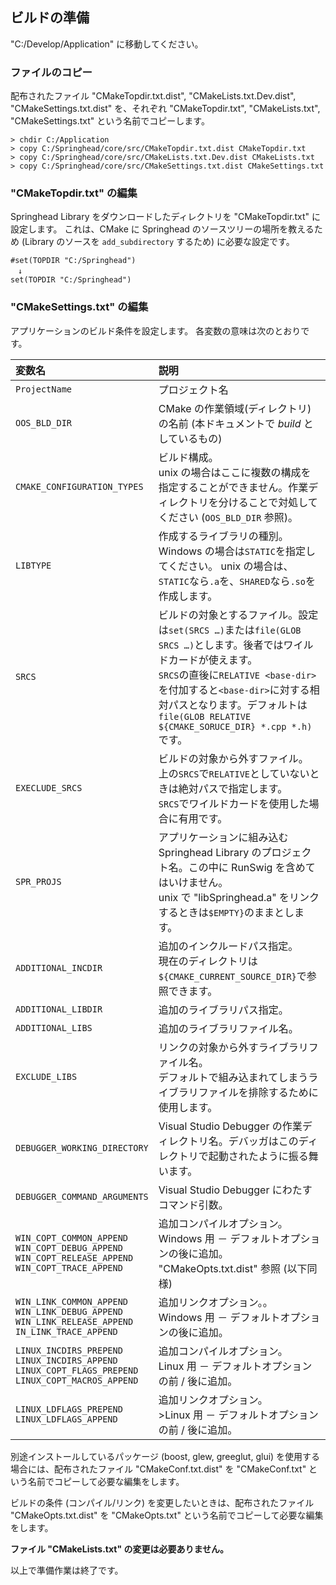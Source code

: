 ## ビルドの準備

"C:/Develop/Application" に移動してください。

### ファイルのコピー

配布されたファイル "CMakeTopdir.txt.dist", "CMakeLists.txt.Dev.dist",
 "CMakeSettings.txt.dist" を、それぞれ "CMakeTopdir.txt",
 "CMakeLists.txt", "CMakeSettings.txt" という名前でコピーします。

```
> chdir C:/Application
> copy C:/Springhead/core/src/CMakeTopdir.txt.dist CMakeTopdir.txt
> copy C:/Springhead/core/src/CMakeLists.txt.Dev.dist CMakeLists.txt
> copy C:/Springhead/core/src/CMakeSettings.txt.dist CMakeSettings.txt
```

### "CMakeTopdir.txt" の編集

Springhead Library をダウンロードしたディレクトリを "CMakeTopdir.txt" に設定します。
これは、CMake に Springhead のソースツリーの場所を教えるため
 (Library のソースを `add_subdirectory` するため) に必要な設定です。

```
#set(TOPDIR "C:/Springhead")
　↓
set(TOPDIR "C:/Springhead")
```

### "CMakeSettings.txt" の編集

アプリケーションのビルド条件を設定します。
各変数の意味は次のとおりです。

| 変数名 | 説明 |
|:--|:--|
| `ProjectName` | プロジェクト名 |
| `OOS_BLD_DIR` | CMake の作業領域(ディレクトリ)の名前 (本ドキュメントで *build* としているもの) |
| `CMAKE_CONFIGURATION_TYPES` | ビルド構成。<br>unix の場合はここに複数の構成を指定することができません。作業ディレクトリを分けることで対処してください (`OOS_BLD_DIR` 参照)。 |
| `LIBTYPE` | 作成するライブラリの種別。 Windows の場合は`STATIC`を指定してください。 unix の場合は、`STATIC`なら`.a`を、`SHARED`なら`.so`を作成します。 |
| `SRCS` | ビルドの対象とするファイル。設定は`set(SRCS …)`または`file(GLOB SRCS …)`とします。後者ではワイルドカードが使えます。<br>`SRCS`の直後に`RELATIVE <base-dir>`を付加すると`<base-dir>`に対する相対パスとなります。デフォルトは<br>`file(GLOB RELATIVE ${CMAKE_SORUCE_DIR} *.cpp *.h)`<br>です。|
| `EXECLUDE_SRCS` | ビルドの対象から外すファイル。<br>上の`SRCS`で`RELATIVE`としていないときは絶対パスで指定します。<br>`SRCS`でワイルドカードを使用した場合に有用です。 |
| `SPR_PROJS` | アプリケーションに組み込む Springhead Library のプロジェクト名。この中に RunSwig を含めてはいけません。<br>unix で "libSpringhead.a" をリンクするときは`$EMPTY}`のままとします。 |
| `ADDITIONAL_INCDIR` | 追加のインクルードパス指定。<br>現在のディレクトリは`${CMAKE_CURRENT_SOURCE_DIR}`で参照できます。 |
| `ADDITIONAL_LIBDIR` | 追加のライブラリパス指定。 |
| `ADDITIONAL_LIBS` | 追加のライブラリファイル名。 |
| `EXCLUDE_LIBS` | リンクの対象から外すライブラリファイル名。<br>デフォルトで組み込まれてしまうライブラリファイルを排除するために使用します。 |
| `DEBUGGER_WORKING_DIRECTORY` | Visual Studio Debugger の作業ディレクトリ名。デバッガはこのディレクトリで起動されたように振る舞います。 |
| `DEBUGGER_COMMAND_ARGUMENTS` | Visual Studio Debugger にわたすコマンド引数。 |
| `WIN_COPT_COMMON_APPEND`<br>`WIN_COPT_DEBUG_APPEND`<br>`WIN_COPT_RELEASE_APPEND`<br>`WIN_COPT_TRACE_APPEND` | 追加コンパイルオプション。<br>Windows 用 － デフォルトオプションの後に追加。 "CMakeOpts.txt.dist" 参照 (以下同様) |
| `WIN_LINK_COMMON_APPEND`<br>`WIN_LINK_DEBUG_APPEND`<br>`WIN_LINK_RELEASE_APPEND`<br>`IN_LINK_TRACE_APPEND` | 追加リンクオプション。。<br>Windows 用 － デフォルトオプションの後に追加。 |
| `LINUX_INCDIRS_PREPEND`<br>`LINUX_INCDIRS_APPEND`<br>`LINUX_COPT_FLAGS_PREPEND`<br>`LINUX_COPT_MACROS_APPEND` | 追加コンパイルオプション。<br>Linux 用 － デフォルトオプションの前 / 後に追加。 |
| `LINUX_LDFLAGS_PREPEND`<br>`LINUX_LDFLAGS_APPEND` | 追加リンクオプション。<br>>Linux 用 － デフォルトオプションの前 / 後に追加。 |

別途インストールしているパッケージ (boost, glew, greeglut, glui) を使用する場合には、配布されたファイル "CMakeConf.txt.dist" を "CMakeConf.txt" という名前でコピーして必要な編集をします。

ビルドの条件 (コンパイル/リンク) を変更したいときは、配布されたファイル "CMakeOpts.txt.dist" を "CMakeOpts.txt" という名前でコピーして必要な編集をします。

**ファイル "CMakeLists.txt" の変更は必要ありません。**

以上で準備作業は終了です。

